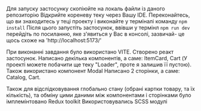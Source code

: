 Для запуску застосунку скопіюйте на локаль файли із даного репозиторію
Відкрийте кореневу теку через Вашу IDE.
Переконайтесь, що ви знаходитесь у теці проекту і виконайте у терміналі команду `npm install`
Після цього запустіть застосунок, ввівши у термінл `npm run dev`
перейдіть по посиланню, яке з'явиться у Вас в консолі, зазвичай- це щось схоже на 'http://localhost:5173/'

При виконанні завдання було використано VITE.
Створено реакт застосунок.
Написано декілька компонентів, а самe: ItemCard, Cart (У проекті можете побачити ще теку "Loader", проте я залишив її пустою). Також використано компонент Modal
Написано 2 сторінки, а саме: Catalog, Cart.

Також для відслідковування глобально стану (обрані картки товару, та їх кількість), та обміну цими даними між компонентами і сторінками було імплемінтовано Redux toolkit
Використовувались SCSS модулі
